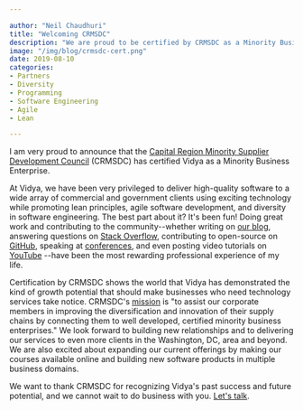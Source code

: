 ```yaml
---

author: "Neil Chaudhuri"
title: "Welcoming CRMSDC"
description: "We are proud to be certified by CRMSDC as a Minority Business Enterprise."
image: "/img/blog/crmsdc-cert.png"
date: 2019-08-10
categories: 
- Partners
- Diversity
- Programming
- Software Engineering
- Agile
- Lean

---
```


I am very proud to announce that the [Capital Region Minority Supplier Development Council](http://www.crmsdc.org/)
(CRMSDC) has certified Vidya as a Minority Business Enterprise.

At Vidya, we have been very privileged to deliver high-quality software to a wide array of commercial and government clients
using exciting technology while promoting lean principles, agile software development,
and diversity in software engineering. The best part about it? It's been fun! Doing great work and contributing to the community--whether 
writing on [our blog](/blog/), answering questions on [Stack Overflow](http://stackoverflow.com/users/1347281/vidya),
contributing to open-source on [GitHub](https://github.com/VidyaSource), 
speaking at [conferences](/blog/2017/06/05/speaking-at-code-writers-workshop-2017/), and even posting video tutorials on 
[YouTube](https://www.youtube.com/channel/UC24LVc8Bb65SF6LW-SLog9A) --have been the most rewarding professional experience of my life.  

Certification by CRMSDC shows the world that Vidya has demonstrated the kind of growth potential that should make businesses 
who need technology services take notice. CRMSDC's [mission](http://www.crmsdc.org/mission_vision.php) is 
"to assist our corporate members in improving the diversification and innovation of their supply chains by connecting them 
to well developed, certified minority business enterprises." We look forward to building
new relationships and to delivering our services to even more clients in the Washington, DC, area and beyond. We are also excited about expanding
our current offerings by making our courses available online and building new software products in multiple business domains.

We want to thank CRMSDC for recognizing Vidya's past success and future potential, and we cannot wait to do business
with you. [Let's talk](/contact).
